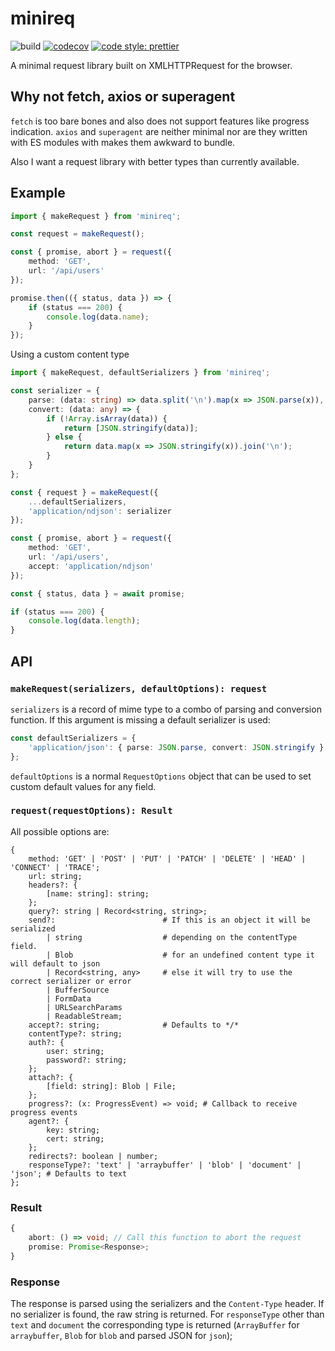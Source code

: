 # minireq

![build](https://github.com/jvanbruegge/minireq/workflows/Continous%20Integration/badge.svg) [![codecov](https://codecov.io/gh/jvanbruegge/minireq/branch/master/graph/badge.svg)](https://codecov.io/gh/jvanbruegge/minireq) [![code style: prettier](https://img.shields.io/badge/code_style-prettier-ff69b4.svg)](https://github.com/prettier/prettier)

A minimal request library built on XMLHTTPRequest for the browser.

## Why not fetch, axios or superagent

`fetch` is too bare bones and also does not support features like progress indication. `axios` and `superagent` are neither minimal nor are they written with ES modules with makes them awkward to bundle.

Also I want a request library with better types than currently available.

## Example

```ts
import { makeRequest } from 'minireq';

const request = makeRequest();

const { promise, abort } = request({
    method: 'GET',
    url: '/api/users'
});

promise.then(({ status, data }) => {
    if (status === 200) {
        console.log(data.name);
    }
});
```

Using a custom content type

```ts
import { makeRequest, defaultSerializers } from 'minireq';

const serializer = {
    parse: (data: string) => data.split('\n').map(x => JSON.parse(x)),
    convert: (data: any) => {
        if (!Array.isArray(data)) {
            return [JSON.stringify(data)];
        } else {
            return data.map(x => JSON.stringify(x)).join('\n');
        }
    }
};

const { request } = makeRequest({
    ...defaultSerializers,
    'application/ndjson': serializer
});

const { promise, abort } = request({
    method: 'GET',
    url: '/api/users',
    accept: 'application/ndjson'
});

const { status, data } = await promise;

if (status === 200) {
    console.log(data.length);
}
```

## API

### `makeRequest(serializers, defaultOptions): request`

`serializers` is a record of mime type to a combo of parsing and conversion function. If this argument is missing a default serializer is used:

```ts
const defaultSerializers = {
    'application/json': { parse: JSON.parse, convert: JSON.stringify }
};
```

`defaultOptions` is a normal `RequestOptions` object that can be used to set custom default values for any field.

### `request(requestOptions): Result`

All possible options are:

```
{
    method: 'GET' | 'POST' | 'PUT' | 'PATCH' | 'DELETE' | 'HEAD' | 'CONNECT' | 'TRACE';
    url: string;
    headers?: {
        [name: string]: string;
    };
    query?: string | Record<string, string>;
    send?:                        # If this is an object it will be serialized
        | string                  # depending on the contentType field.
        | Blob                    # for an undefined content type it will default to json
        | Record<string, any>     # else it will try to use the correct serializer or error
        | BufferSource
        | FormData
        | URLSearchParams
        | ReadableStream;
    accept?: string;              # Defaults to */*
    contentType?: string;
    auth?: {
        user: string;
        password?: string;
    };
    attach?: {
        [field: string]: Blob | File;
    };
    progress?: (x: ProgressEvent) => void; # Callback to receive progress events
    agent?: {
        key: string;
        cert: string;
    };
    redirects?: boolean | number;
    responseType?: 'text' | 'arraybuffer' | 'blob' | 'document' | 'json'; # Defaults to text
};
```

### Result

```ts
{
    abort: () => void; // Call this function to abort the request
    promise: Promise<Response>;
}
```

### Response

The response is parsed using the serializers and the `Content-Type` header. If no serializer is found, the raw string is returned. For `responseType` other than `text` and `document` the corresponding type is returned (`ArrayBuffer` for `arraybuffer`, `Blob` for `blob` and parsed JSON for `json`);
